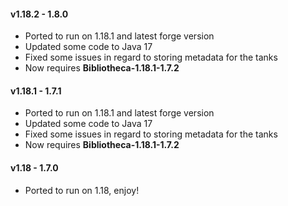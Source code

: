 #### **v1.18.2 - 1.8.0**
* Ported to run on 1.18.1 and latest forge version
* Updated some code to Java 17
* Fixed some issues in regard to storing metadata for the tanks
* Now requires **Bibliotheca-1.18.1-1.7.2**

#### **v1.18.1 - 1.7.1**
* Ported to run on 1.18.1 and latest forge version
* Updated some code to Java 17
* Fixed some issues in regard to storing metadata for the tanks
* Now requires **Bibliotheca-1.18.1-1.7.2**  

#### **v1.18 - 1.7.0**  
* Ported to run on 1.18, enjoy!  